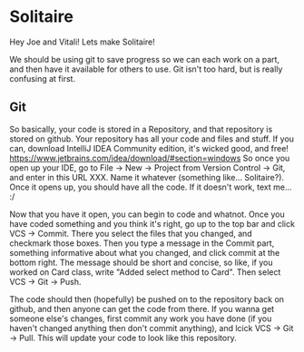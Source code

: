 # Solitaire

Hey Joe and Vitali! Lets make Solitaire!

We should be using git to save progress so we can each work on a part, and then have it available for others to use. Git isn't too hard, but is really confusing at first.

## Git

So basically, your code is stored in a Repository, and that repository is stored on github. Your repository has all your code and files and stuff. If you can, download IntelliJ IDEA Community edition, it's wicked good, and free! https://www.jetbrains.com/idea/download/#section=windows So once you open up your IDE, go to File -> New -> Project from Version Control -> Git, and enter in this URL XXX. Name it whatever (something like... Solitaire?). Once it opens up, you should have all the code. If it doesn't work, text me... :/

Now that you have it open, you can begin to code and whatnot. Once you have coded something and you think it's right, go up to the top bar and click VCS -> Commit. There you select the files that you changed, and checkmark those boxes. Then you type a message in the Commit part, something informative about what you changed, and click commit at the bottom right. The message should be short and concise, so like, if you worked on Card class, write "Added select method to Card". Then select VCS -> Git -> Push.

The code should then (hopefully) be pushed on to the repository back on github, and then anyone can get the code from there. If you wanna get someone else's changes, first commit any work you have done (if you haven't changed anything then don't commit anything), and lcick VCS -> Git -> Pull. This will update your code to look like this repository.
